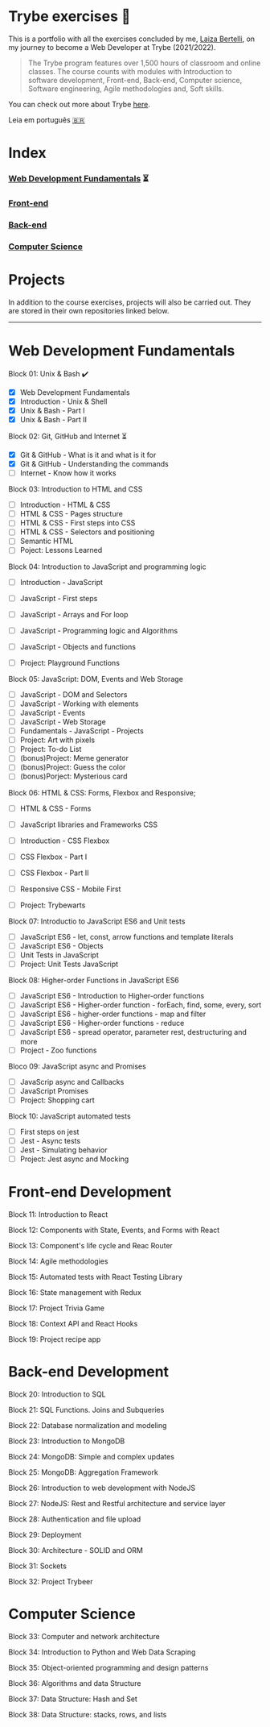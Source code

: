
# Trybe exercises 🚀

This is a portfolio with all the exercises concluded by me, [Laiza Bertelli](https://linkedin.com/in/laizabertelli), on my journey to become a Web Developer at Trybe (2021/2022).

>The Trybe program features over 1,500 hours of classroom and online classes. The course counts with modules with Introduction to software development, Front-end, Back-end, Computer science, Software engineering, Agile methodologies and, Soft skills.

You can check out more about Trybe [here](https://betrybe.com).

Leia em português [🇧🇷](#)

# Index

### [Web Development Fundamentals](#web-development-fundamentals)  ⏳
### [Front-end](#front-end-development)

### [Back-end](#back-end-development)

### [Computer Science](#computer-science)
# Projects

In addition to the course exercises, projects will also be carried out. They are stored in their own repositories linked below.


---

# Web Development Fundamentals

Block 01: Unix & Bash  ✔️

- [x] Web Development Fundamentals
- [x] Introduction - Unix & Shell
- [x] Unix & Bash - Part I
- [x] Unix & Bash - Part II

Block 02: Git, GitHub and Internet  ⏳

- [x] Git & GitHub - What is it and what is it for
- [x] Git & GitHub - Understanding the commands
- [ ] Internet - Know how it works

Block 03: Introduction to HTML and CSS

- [ ] Introduction - HTML & CSS
- [ ] HTML & CSS - Pages structure
- [ ] HTML & CSS - First steps into CSS
- [ ] HTML & CSS - Selectors and positioning
- [ ] Semantic HTML
- [ ] Poject: Lessons Learned

Block 04: Introduction to JavaScript and programming logic

- [ ] Introduction - JavaScript
- [ ] JavaScript - First steps
- [ ] JavaScript - Arrays and For loop
- [ ] JavaScript - Programming logic and Algorithms
- [ ] JavaScript - Objects and functions
- [ ] Project: Playground Functions


Block 05: JavaScript: DOM, Events and Web Storage

- [ ] JavaScript - DOM and Selectors
- [ ] JavaScript - Working with elements
- [ ] JavaScript - Events
- [ ] JavaScript - Web Storage
- [ ] Fundamentals - JavaScript - Projects
- [ ] Project: Art with pixels
- [ ] Project: To-do List
- [ ] (bonus)Project: Meme generator
- [ ] (bonus)Project: Guess the color
- [ ] (bonus)Porject: Mysterious card

Block 06: HTML & CSS: Forms, Flexbox and Responsive;

- [ ] HTML & CSS - Forms
- [ ] JavaScript libraries and Frameworks CSS
- [ ] Introduction - CSS Flexbox
- [ ] CSS Flexbox - Part I
- [ ] CSS Flexbox - Part II
- [ ] Responsive CSS - Mobile First
- [ ] Project: Trybewarts


Block 07: Introductio to JavaScript ES6 and Unit tests

- [ ] JavaScript ES6 - let, const, arrow functions and template literals
- [ ] JavaScript ES6 - Objects
- [ ] Unit Tests in JavaScript
- [ ] Project: Unit Tests JavaScript

Block 08: Higher-order Functions in JavaScript ES6

- [ ] JavaScript ES6 - Introduction to Higher-order functions
- [ ] JavaScript ES6 - Higher-order function - forEach, find, some, every, sort
- [ ] JavaScript ES6 - higher-order functions - map and filter
- [ ] JavaScript ES6 - Higher-order functions - reduce
- [ ] JavaScript ES6 - spread operator, parameter rest, destructuring and more
- [ ] Project - Zoo functions

Bloco 09: JavaScript async and Promises

- [ ] JavaScrip async and Callbacks
- [ ] JavaScript Promises
- [ ] Project: Shopping cart

Block 10: JavaScript automated tests

- [ ] First steps on jest
- [ ] Jest - Async tests
- [ ] Jest - Simulating behavior
- [ ] Project: Jest async and Mocking
# Front-end Development

Block 11: Introduction to React

Block 12: Components with State, Events, and Forms with React

Block 13: Component's life cycle and Reac Router

Block 14: Agile methodologies

Block 15: Automated tests with React Testing Library

Block 16: State management with Redux

Block 17: Project Trivia Game

Block 18: Context API and React Hooks

Block 19: Project recipe app
# Back-end Development

Block 20: Introduction to SQL

Block 21: SQL Functions. Joins and Subqueries

Block 22: Database normalization and modeling

Block 23: Introduction to MongoDB

Block 24: MongoDB: Simple and complex updates

Block 25: MongoDB: Aggregation Framework

Block 26: Introduction to web development with NodeJS

Block 27: NodeJS: Rest and Restful architecture and service layer

Block 28: Authentication and file upload

Block 29: Deployment

Block 30: Architecture - SOLID and ORM

Block 31: Sockets

Block 32: Project Trybeer

# Computer Science

Block 33: Computer and network architecture

Block 34: Introduction to Python and Web Data Scraping

Block 35: Object-oriented programming and design patterns

Block 36: Algorithms and data Structure

Block 37: Data Structure: Hash and Set

Block 38: Data Structure: stacks, rows, and lists